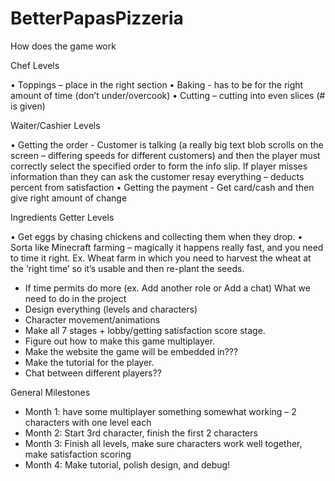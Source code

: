 # BetterPapasPizzeria

How does the game work

Chef Levels

•	Toppings – place in the right section 
•	Baking  - has to be for the right amount of time (don’t under/overcook)
•	Cutting – cutting into even slices (# is given)

Waiter/Cashier Levels

•	Getting the order - Customer is talking (a really big text blob scrolls  on the screen – differing speeds for different customers) and then the player must correctly select the specified order to form the info slip. If player misses information than they can ask the customer resay everything – deducts percent from satisfaction
•	Getting the payment - Get card/cash and then give right amount of change 

Ingredients Getter Levels

•	Get eggs by chasing chickens and collecting them when they drop. 
•	Sorta like Minecraft farming – magically it happens really fast, and you need to time it right. Ex. Wheat farm in which you need to harvest the wheat at the ‘right time’ so it’s usable and then re-plant the seeds.

-	If time permits do more (ex. Add another role or Add a chat)
What we need to do in the project
-	Design everything (levels and characters)
-	Character movement/animations
-	Make all 7 stages + lobby/getting satisfaction score stage.	
-	Figure out how to make this game multiplayer.
-	Make the website the game will be embedded in???
-	Make the tutorial for the player.
-	Chat between different players??

General Milestones 
-	Month 1: have some multiplayer something somewhat working – 2 characters with one level each 
-	Month 2: Start 3rd character, finish the first 2 characters 
-	Month 3: Finish all levels, make sure characters work well together, make satisfaction scoring
-	Month 4: Make tutorial, polish design, and debug!
